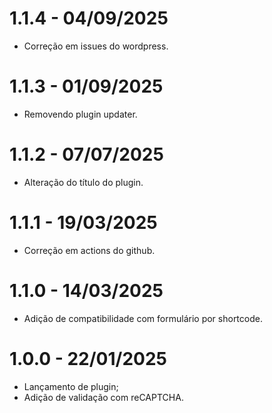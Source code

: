# 1.1.4 - 04/09/2025
* Correção em issues do wordpress.

# 1.1.3 - 01/09/2025
* Removendo plugin updater.

# 1.1.2 - 07/07/2025
* Alteração do título do plugin.

# 1.1.1 - 19/03/2025
* Correção em actions do github.

# 1.1.0 - 14/03/2025
* Adição de compatibilidade com formulário por shortcode.

# 1.0.0 - 22/01/2025
* Lançamento de plugin;
* Adição de validação com reCAPTCHA.